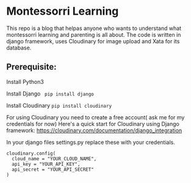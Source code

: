 # Montessorri Learning
This repo is a blog that helpas anyone who wants to understand what montessorri learning and parenting is all about.
The code is written in django framework, uses Cloudinary for image upload and Xata for its database.

## Prerequisite:
Install Python3

Install Django
```  pip install django   ```

Install Cloudinary
```pip install cloudinary```

For using Cloudinary you need to create a free account( ask me for my credentials for now)
Here's a quick start for Cloudinary using Django framework: https://cloudinary.com/documentation/django_integration

In your django files settings.py replace these with your credentials.
```
cloudinary.config( 
  cloud_name = "YOUR_CLOUD_NAME", 
  api_key = "YOUR_API_KEY", 
  api_secret = "YOUR_API_SECRET" 
)

```

